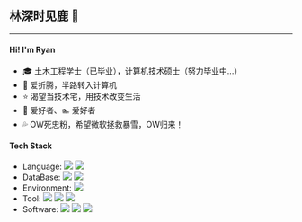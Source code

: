 ## 林深时见鹿 🦌
---
#### Hi! I'm Ryan
- 🎓 土木工程学士（已毕业），计算机技术硕士（努力毕业中...）
- 🏫 爱折腾，半路转入计算机
- ⭐️ 渴望当技术宅，用技术改变生活
- 🏀 爱好者、🏊  爱好者
- 💦 OW死忠粉，希望微软拯救暴雪，OW归来！
#### Tech Stack
- Language: ![](https://img.shields.io/badge/-C%2B%2B-blue) 
![](https://img.shields.io/badge/-Python-blue)
- DataBase: ![](https://img.shields.io/badge/-MySQL-red) 
![](https://img.shields.io/badge/-Redis-red)
- Environment: ![](https://img.shields.io/badge/-Linux-green)
- Tool: ![](https://img.shields.io/badge/-Git-yellowgreen)
![](https://img.shields.io/badge/-CMake-yellowgreen)
![](https://img.shields.io/badge/-Markdown-yellowgreen)
- Software: ![](https://img.shields.io/badge/-VS%20Code-ff69b4)
![](https://img.shields.io/badge/-Visual%20Studio-ff69b4)
![](https://img.shields.io/badge/-PyCharm-ff69b4)

<!--
**RyanWangllng/RyanWangllng** is a ✨ _special_ ✨ repository because its `README.md` (this file) appears on your GitHub profile.

Here are some ideas to get you started:

- 🔭 I’m currently working on ...
- 🌱 I’m currently learning ...
- 👯 I’m looking to collaborate on ...
- 🤔 I’m looking for help with ...
- 💬 Ask me about ...
- 📫 How to reach me: ...
- 😄 Pronouns: ...
- ⚡ Fun fact: ...
-->
